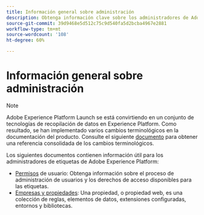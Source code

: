 ```yaml
---
title: Información general sobre administración
description: Obtenga información clave sobre los administradores de Adobe Experience Platform Launch.
source-git-commit: 39d9468e5d512c75c9d540fa5d2bcba4967e2881
workflow-type: tm+mt
source-wordcount: '108'
ht-degree: 60%

---
```


# Información general sobre administración

>[!NOTE]
>
>Adobe Experience Platform Launch se está convirtiendo en un conjunto de tecnologías de recopilación de datos en Experience Platform. Como resultado, se han implementado varios cambios terminológicos en la documentación del producto. Consulte el siguiente [documento](../../term-updates.md) para obtener una referencia consolidada de los cambios terminológicos.

Los siguientes documentos contienen información útil para los administradores de etiquetas de Adobe Experience Platform:

* [Permisos](user-permissions.md) de usuario: Obtenga información sobre el proceso de administración de usuarios y los derechos de acceso disponibles para las etiquetas.
* [Empresas y propiedades](companies-and-properties.md): Una propiedad, o propiedad web, es una colección de reglas, elementos de datos, extensiones configuradas, entornos y bibliotecas.
